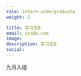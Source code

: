 ```yaml
---
role: intern-undergraduate
weight: 2

title: 实习生B
email: zzz@a.com
image: 
description: 实习生B
social:
---
```


九月入组
